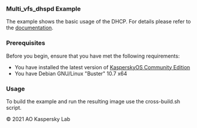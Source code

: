 ### Multi_vfs_dhspd Example
The example shows the basic usage of the DHCP. 
For details please refer to the [documentation](https://click.kaspersky.com/?hl=en-us&customization=kcebeta&link=online_help&pid=kos&version=1.0).

### Prerequisites
Before you begin, ensure that you have met the following requirements:
- You have installed the latest version of [KasperskyOS Community Edition](https://os.kaspersky.com/development/download/)
- You have Debian GNU/Linux "Buster" 10.7 x64

### Usage
To build the example and run the resulting image use the cross-build.sh script.

© 2021 AO Kaspersky Lab

